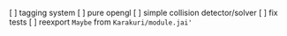 [ ] tagging system
[ ] pure opengl
[ ] simple collision detector/solver
[ ] fix tests
[ ] reexport `Maybe` from `Karakuri/module.jai'`
